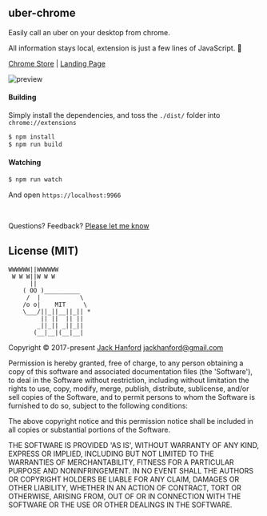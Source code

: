 ## uber-chrome

Easily call an uber on your desktop from chrome.

All information stays local, extension is just a few lines of JavaScript. 🎉

[Chrome Store](https://chrome.google.com/webstore/detail/uberchrome/foakblnhnfmanccjhkkcicepglbflaff) | [Landing Page](https://jackhanford.com/uber-chrome)

![preview](https://github.com/hanford/uber-chrome/blob/master/preview.png)

#### Building
Simply install the dependencies, and toss the `./dist/` folder into `chrome://extensions`
```sh
$ npm install
$ npm run build
```

#### Watching
```sh
$ npm run watch
```

And open `https://localhost:9966`

<br />

Questions? Feedback? [Please let me know](https://github.com/hanford/uber-chrome/issues/new)

## License (MIT)

```
WWWWWW||WWWWWW
 W W W||W W W
      ||
    ( OO )__________
     /  |           \
    /o o|    MIT     \
    \___/||_||__||_|| *
         || ||  || ||
        _||_|| _||_||
       (__|__|(__|__|
```
Copyright © 2017-present [Jack Hanford](http://jackhanford.com) jackhanford@gmail.com

Permission is hereby granted, free of charge, to any person obtaining a copy of this software and associated documentation files (the 'Software'), to deal in the Software without restriction, including without limitation the rights to use, copy, modify, merge, publish, distribute, sublicense, and/or sell copies of the Software, and to permit persons to whom the Software is furnished to do so, subject to the following conditions:

The above copyright notice and this permission notice shall be included in all copies or substantial portions of the Software.

THE SOFTWARE IS PROVIDED 'AS IS', WITHOUT WARRANTY OF ANY KIND, EXPRESS OR IMPLIED, INCLUDING BUT NOT LIMITED TO THE WARRANTIES OF MERCHANTABILITY, FITNESS FOR A PARTICULAR PURPOSE AND NONINFRINGEMENT. IN NO EVENT SHALL THE AUTHORS OR COPYRIGHT HOLDERS BE LIABLE FOR ANY CLAIM, DAMAGES OR OTHER LIABILITY, WHETHER IN AN ACTION OF CONTRACT, TORT OR OTHERWISE, ARISING FROM, OUT OF OR IN CONNECTION WITH THE SOFTWARE OR THE USE OR OTHER DEALINGS IN THE SOFTWARE.
